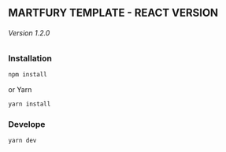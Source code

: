 ## MARTFURY TEMPLATE - REACT VERSION
###### Version 1.2.0
### Installation
```bash
npm install
```
or Yarn
```bash
yarn install 
```
### Develope
```bash
yarn dev 
```